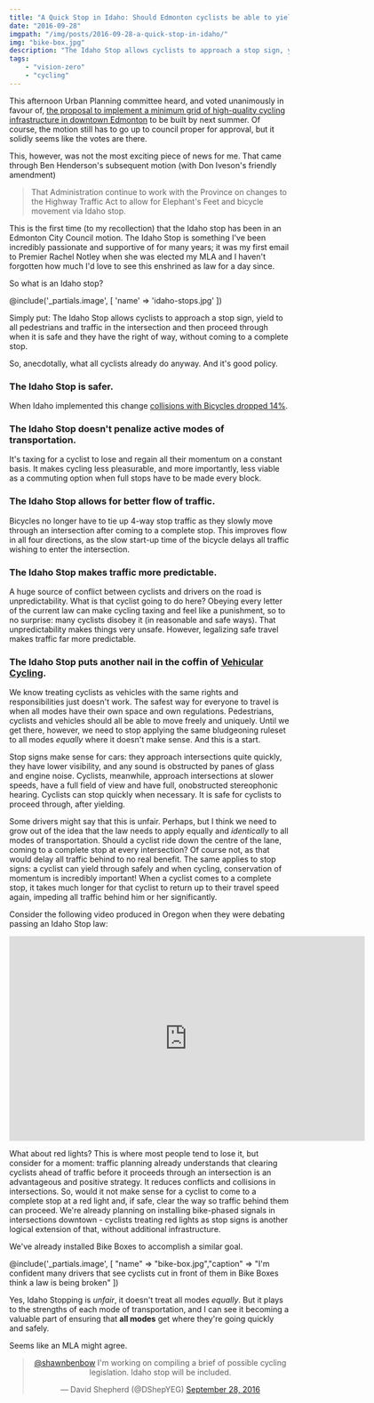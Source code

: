 ```yaml
---
title: "A Quick Stop in Idaho: Should Edmonton cyclists be able to yield through stop signs?"
date: "2016-09-28"
imgpath: "/img/posts/2016-09-28-a-quick-stop-in-idaho/"
img: "bike-box.jpg"
description: "The Idaho Stop allows cyclists to approach a stop sign, yield to all pedestrians and traffic in the intersection and then proceed through when it is safe and they have the right of way, without coming to a complete stop. So, anecdotally, what all cyclists already do anyway. And it's good policy."
tags: 
    - "vision-zero"
    - "cycling"
---
```


This afternoon Urban Planning committee heard, and voted unanimously in favour of, [the proposal to implement a minimum grid of
high-quality cycling infrastructure in downtown Edmonton](/pdf/2016-09-28-a-quick-stop-in-idaho/stantec-report.pdf) to be built by next summer. Of course, the motion still has
to go up to council proper for approval, but it solidly seems like the votes are there.

This, however, was not the most exciting piece of news for me. That came through Ben Henderson's subsequent motion (with
Don Iveson's friendly amendment)

> That Administration continue to work with the Province on changes to the Highway Traffic Act to allow for Elephant's Feet and bicycle movement via Idaho stop.

This is the first time (to my recollection) that the Idaho stop has been in an Edmonton City Council motion. The Idaho Stop
is something I've been incredibly passionate and supportive of for many years; it was my first email to Premier Rachel Notley
when she was elected my MLA and I haven't forgotten how much I'd love to see this enshrined as law for a day since.

So what is an Idaho stop?

@include('_partials.image', [ 'name' => 'idaho-stops.jpg' ])

Simply put: The Idaho Stop allows cyclists to approach a stop sign, yield to all pedestrians and traffic in the intersection
and then proceed through when it is safe and they have the right of way, without coming to a complete stop.

So, anecdotally, what all cyclists already do anyway. And it's good policy.

### The Idaho Stop is safer. 
When Idaho implemented this change [collisions with Bicycles dropped 14%](http://docplayer.net/1126976-Meggs-jason-n-stops-harm-bikes-page-1-of-15-title-page.html).

### The Idaho Stop doesn't penalize active modes of transportation. 
It's taxing for a cyclist to lose and regain all their momentum
on a constant basis. It makes cycling less pleasurable, and more importantly, less viable as a commuting option when full stops have
to be made every block.

### The Idaho Stop allows for better flow of traffic. 
Bicycles no longer have to tie up 4-way stop traffic as they slowly move through an intersection
after coming to a complete stop. This improves flow in all four directions, as the slow start-up time of the bicycle delays
all traffic wishing to enter the intersection.

### The Idaho Stop makes traffic more predictable. 
A huge source of conflict between cyclists and drivers on the road is unpredictability.
What is that cyclist going to do here? Obeying every letter of the current law can make cycling taxing and feel like a punishment,
so to no surprise: many cyclists disobey it (in reasonable and safe ways). That unpredictability makes things very unsafe. However,
legalizing safe travel makes traffic far more predictable.

### The Idaho Stop puts another nail in the coffin of [Vehicular Cycling](https://en.wikipedia.org/wiki/Vehicular_cycling).
We know treating cyclists as vehicles with the same rights and responsibilities just doesn't work. The safest way for everyone
to travel is when all modes have their own space and own regulations. Pedestrians, cyclists and vehicles should all be able
to move freely and uniquely. Until we get there, however, we need to stop applying the same bludgeoning ruleset to all modes *equally*
where it doesn't make sense. And this is a start.

Stop signs make sense for cars: they approach intersections quite quickly, they have lower visibility, and any sound is obstructed by panes of glass and engine noise.
Cyclists, meanwhile, approach intersections at slower speeds, have a full field of view and have full, onobstructed stereophonic hearing. Cyclists can stop quickly when necessary.
It is safe for cyclists to proceed through, after yielding.

Some drivers might say that this is unfair. Perhaps, but I think we need to grow out of the idea that the law needs to apply
equally and *identically* to all modes of transportation. Should a cyclist ride down the centre of the lane, coming to a complete
stop at every intersection? Of course not, as that would delay all traffic behind to no real benefit. The same applies to 
stop signs: a cyclist can yield through safely and when cycling, conservation of momentum is incredibly important! When a cyclist
comes to a complete stop, it takes much longer for that cyclist to return up to their travel speed again, impeding all traffic behind him or
her significantly.

Consider the following video produced in Oregon when they were debating passing an Idaho Stop law:

<div style="text-align:center;">
    <iframe src="https://player.vimeo.com/video/4140910" width="640" height="368" frameborder="0" webkitallowfullscreen mozallowfullscreen allowfullscreen></iframe>
</div>

What about red lights? This is where most people tend to lose it, but consider for a moment: traffic planning already understands
that clearing cyclists ahead of traffic before it proceeds through an intersection is an advantageous and positive strategy.
It reduces conflicts and collisions in intersections. So, would it not make sense for a cyclist to come to a complete stop
at a red light and, if safe, clear the way so traffic behind them can proceed. We're already planning on installing bike-phased signals in
intersections downtown - cyclists treating red lights as stop signs is another logical extension of that, without additional infrastructure.

We've already installed Bike Boxes to accomplish a similar goal.

@include('_partials.image', [ "name" => "bike-box.jpg","caption" => "I'm confident many drivers that see cyclists cut in front of them in Bike Boxes think a law is being broken" ])

Yes, Idaho Stopping is *unfair*, it doesn't treat all modes *equally*. But it plays to the strengths of each mode of
transportation, and I can see it becoming a valuable part of ensuring that **all modes** get where they're going quickly and
safely.

Seems like an MLA might agree.

<div style="text-align:center;">
    <blockquote style="margin 0 auto;" class="twitter-tweet" data-lang="en"><p lang="en" dir="ltr"><a href="https://twitter.com/shawnbenbow">@shawnbenbow</a> I&#39;m working on compiling a brief of possible cycling legislation. Idaho stop will be included.</p>&mdash; David Shepherd (@DShepYEG) <a href="https://twitter.com/DShepYEG/status/781241569433178113">September 28, 2016</a></blockquote>
    <script async src="//platform.twitter.com/widgets.js" charset="utf-8"></script>
    <style>twitterwidget { margin: 0 auto; }</style>
</div>

